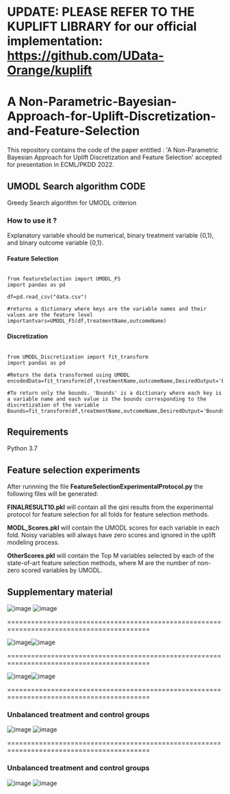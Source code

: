 # UPDATE: PLEASE REFER TO THE KUPLIFT LIBRARY for our official implementation: https://github.com/UData-Orange/kuplift

# A Non-Parametric-Bayesian-Approach-for-Uplift-Discretization-and-Feature-Selection

This repository contains the code of the paper entitled : 'A Non-Parametric Bayesian Approach for Uplift Discretization and Feature Selection' accepted for presentation in ECML/PKDD 2022.

## UMODL Search algorithm CODE
Greedy Search algorithm for UMODL criterion

### How to use it ?

Explanatory variable should be numerical, binary treatment variable {0,1}, and binary outcome variable {0,1}.

#### Feature Selection
<pre><code>
from featureSelection import UMODL_FS
import pandas as pd

df=pd.read_csv("data.csv")

#returns a dictionary where keys are the variable names and their values are the feature level
importantvars=UMODL_FS(df,treatmentName,outcomeName) 
</code></pre>

#### Discretization

<pre><code>
from UMODL_Discretization import fit_transform
import pandas as pd

#Return the data transformed using UMODL
encodedData=fit_transform(df,treatmentName,outcomeName,DesiredOutput='EncodedDataset')

#To return only the bounds. 'Bounds' is a dictionary where each key is a variable name and each value is the bounds corresponding to the discretization of the variable
Bounds=fit_transform(df,treatmentName,outcomeName,DesiredOutput='Bounds')
</code></pre>

## Requirements
Python 3.7

## Feature selection experiments
After runnning the file **FeatureSelectionExperimentalProtocol.py** the following files will be generated:

**FINALRESULT10.pkl** will contain all the qini results from the experimental protocol for feature selection for all folds for feature selection methods.

**MODL_Scores.pkl** will contain the UMODL scores for each variable in each fold. Noisy variables will always have zero scores and ignored in the uplift modeling process.

**OtherScores.pkl** will contain the Top M variables selected by each of the state-of-art feature selection methods, where M are the number of non-zero scored variables by UMODL.



## Supplementary material

![image](https://user-images.githubusercontent.com/75427835/162019101-ebcebd91-907a-43a7-ad2a-12267836cc24.png)
![image](https://user-images.githubusercontent.com/75427835/162020092-4f0471c4-9aee-4865-ad92-265a59a6896c.png)

==========================================================================================

![image](https://user-images.githubusercontent.com/75427835/162019028-562a0624-7478-46f8-a7d1-3ca704c9b3a3.png)![image](https://user-images.githubusercontent.com/75427835/162020198-d80a21fe-9f2b-42d6-a0af-9434fcf1deb0.png)


==========================================================================================

![image](https://user-images.githubusercontent.com/75427835/162023603-1abbe527-bfaf-4d7e-942b-bd15d52e6ac6.png)![image](https://user-images.githubusercontent.com/75427835/162020414-1130e885-829f-4316-93c1-48c0613babab.png)

==========================================================================================
### Unbalanced treatment and control groups

![image](https://user-images.githubusercontent.com/75427835/162019221-8bbb4d59-dabc-42c0-ad9c-2699188c8475.png)
![image](https://user-images.githubusercontent.com/75427835/162020546-ed029145-a4a0-4f64-83ab-f753f5614cd3.png)

==========================================================================================

### Unbalanced treatment and control groups


![image](https://user-images.githubusercontent.com/75427835/162019167-3e19591f-d93f-4051-9a5d-b83a1679280e.png)
![image](https://user-images.githubusercontent.com/75427835/162020509-070b04be-f473-4833-81b2-51585237a311.png)






